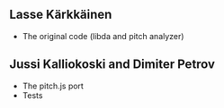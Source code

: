 ## Lasse Kärkkäinen

 * The original code (libda and pitch analyzer)

## Jussi Kalliokoski and Dimiter Petrov

 * The pitch.js port
 * Tests